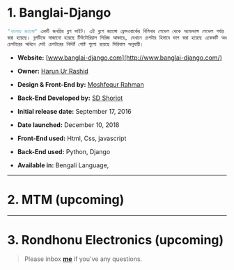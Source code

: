 # 1. Banglai-Django 

```python
"বাংলায় জ্যাঙ্গো" একটি জনপ্রিয় ব্লগ সাইট। এই ব্লগে জ্যাঙ্গো ফ্রেমওয়ার্কের বিগিনার লেভেল থেকে অ্যাডভান্স লেভেল পর্যন্ত সবকিছু বাংলায় তুলে ধরার চেষ্টা
করা হয়েছে। ব্লগটিকে সাজানো হয়েছে টিউটোরিয়াল সিরিজ আকারে, যেখানে চেপটার হিসাবে ভাগ করা হয়েছে একেকটি অধ্যায়কে। আবার প্রতিটি
চেপটারের অধিনে সেই চেপটারের নিদির্ষ্ট পোষ্ট গুলো রয়েছে সিরিযাল অনুযায়ী।
```

* **Website:** [www.banglai-django.com](http://www.banglai-django.com/)

* **Owner:** [Harun Ur Rashid](https://www.facebook.com/Harun.m.r)

* **Design & Front-End by:** [Moshfequr Rahman](https://www.facebook.com/mushfequrr1) 

* **Back-End Developed by:** [SD Shoriot](https://www.facebook.com/shoriot)

* **Initial release date:** September 17, 2016

* **Date launched:** December 10, 2018

* **Front-End used:**  Html, Css, javascript

* **Back-End used:** Python, Django


* **Available in:** Bengali Language,

---


# 2. MTM (upcoming)


---

# 3. Rondhonu Electronics (upcoming)


> Please inbox **[me](https://www.facebook.com/shoriot)** if you've any questions.